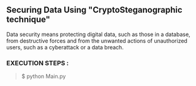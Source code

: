 ## Securing Data Using "CryptoSteganographic technique"

Data security means protecting digital data, such as those in a database, from destructive forces and from the unwanted actions of unauthorized users, such as a cyberattack or a data breach.






### EXECUTION STEPS : 
> $ python Main.py
